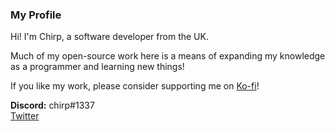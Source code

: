 ### My Profile

Hi! I'm Chirp, a software developer from the UK.

Much of my open-source work here is a means of expanding my knowledge as a programmer and learning new things!

If you like my work, please consider supporting me on [Ko-fi](https://ko-fi.com/chirpcodes)!

**Discord:** chirp#1337
<br/>
[Twitter](https://twitter.com/chirp_codes)

<!--
**chrpy/chrpy** is a ✨ _special_ ✨ repository because its `README.md` (this file) appears on your GitHub profile.

Here are some ideas to get you started:

- 🔭 I’m currently working on ...
- 🌱 I’m currently learning ...
- 👯 I’m looking to collaborate on ...
- 🤔 I’m looking for help with ...
- 💬 Ask me about ...
- 📫 How to reach me: ...
- 😄 Pronouns: ...
- ⚡ Fun fact: ...
-->
